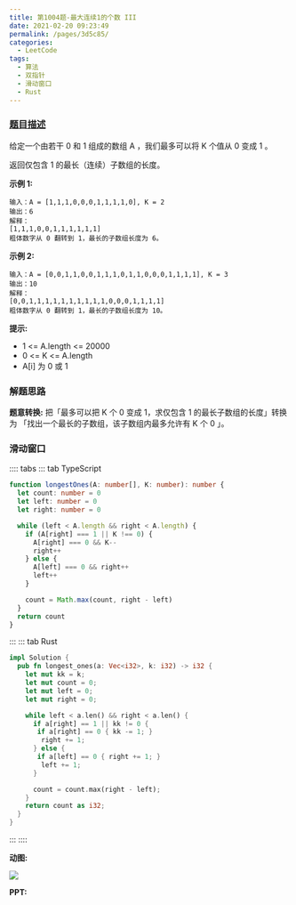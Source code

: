 ```yaml
---
title: 第1004题-最大连续1的个数 III
date: 2021-02-20 09:23:49
permalink: /pages/3d5c85/
categories:
  - LeetCode
tags:
  - 算法
  - 双指针
  - 滑动窗口
  - Rust
---
```


### [题目描述](https://leetcode-cn.com/problems/max-consecutive-ones-iii/)

给定一个由若干 <span class="span-shadow">0</span> 和 <span class="span-shadow">1</span> 组成的数组 <span class="span-shadow">A</span> ，我们最多可以将 <span class="span-shadow">K</span> 个值从 <span class="span-shadow">0</span> 变成 <span class="span-shadow">1</span> 。

返回仅包含 <span class="span-shadow">1</span> 的最长（连续）子数组的长度。

<!-- more -->

**示例 1:**

```
输入：A = [1,1,1,0,0,0,1,1,1,1,0], K = 2
输出：6
解释：
[1,1,1,0,0,1,1,1,1,1,1]
粗体数字从 0 翻转到 1，最长的子数组长度为 6。
```

**示例 2:**

```
输入：A = [0,0,1,1,0,0,1,1,1,0,1,1,0,0,0,1,1,1,1], K = 3
输出：10
解释：
[0,0,1,1,1,1,1,1,1,1,1,1,0,0,0,1,1,1,1]
粗体数字从 0 翻转到 1，最长的子数组长度为 10。
```

**提示:**

- <span class="span-shadow">1 <= A.length <= 20000</span>
- <span class="span-shadow">0 <= K <= A.length</span>
- <span class="span-shadow">A[i]</span> 为 <span class="span-shadow">0</span> 或 <span class="span-shadow">1</span>

### 解题思路

**题意转换:** 把「最多可以把 K 个 0 变成 1，求仅包含 1 的最长子数组的长度」转换为 「找出一个最长的子数组，该子数组内最多允许有 K 个 0 」。

### 滑动窗口

:::: tabs
::: tab TypeScript

```TypeScript
function longestOnes(A: number[], K: number): number {
  let count: number = 0
  let left: number = 0
  let right: number = 0

  while (left < A.length && right < A.length) {
    if (A[right] === 1 || K !== 0) {
      A[right] === 0 && K--
      right++
    } else {
      A[left] === 0 && right++
      left++
    }

    count = Math.max(count, right - left)
  }
  return count
}
```

:::
::: tab Rust

```Rust
impl Solution {
  pub fn longest_ones(a: Vec<i32>, k: i32) -> i32 {
    let mut kk = k;
    let mut count = 0;
    let mut left = 0;
    let mut right = 0;

    while left < a.len() && right < a.len() {
      if a[right] == 1 || kk != 0 {
       if a[right] == 0 { kk -= 1; }
        right += 1;
      } else {
       if a[left] == 0 { right += 1; }
        left += 1;
      }

      count = count.max(right - left);
    }
    return count as i32;
  }
}
```

:::
::::

**动图:**

<img src="https://cdn.jsdelivr.net/gh/yao-zhixiang/CDN/images/leetcode/第1004题-最大连续1的个数 III.gif" />

**PPT:**

<DynamicImportPhotoSwipe style="width: 100%;"
  :items="[{src: 'https://cdn.jsdelivr.net/gh/yao-zhixiang/CDN/images/leetcode/max-consecutive-ones-iii/1.jpeg',thumbnail: 'https://cdn.jsdelivr.net/gh/yao-zhixiang/CDN/images/leetcode/max-consecutive-ones-iii/1.jpeg',w: 1280,h: 720}, {src: 'https://cdn.jsdelivr.net/gh/yao-zhixiang/CDN/images/leetcode/max-consecutive-ones-iii/2.jpeg',thumbnail: 'https://cdn.jsdelivr.net/gh/yao-zhixiang/CDN/images/leetcode/max-consecutive-ones-iii/2.jpeg',w: 1280,h: 720},{src: 'https://cdn.jsdelivr.net/gh/yao-zhixiang/CDN/images/leetcode/max-consecutive-ones-iii/3.jpeg',thumbnail: 'https://cdn.jsdelivr.net/gh/yao-zhixiang/CDN/images/leetcode/max-consecutive-ones-iii/3.jpeg',w: 1280,h: 720},{src: 'https://cdn.jsdelivr.net/gh/yao-zhixiang/CDN/images/leetcode/max-consecutive-ones-iii/4.jpeg',thumbnail: 'https://cdn.jsdelivr.net/gh/yao-zhixiang/CDN/images/leetcode/max-consecutive-ones-iii/4.jpeg',w: 1280,h: 720},{src: 'https://cdn.jsdelivr.net/gh/yao-zhixiang/CDN/images/leetcode/max-consecutive-ones-iii/5.jpeg',thumbnail: 'https://cdn.jsdelivr.net/gh/yao-zhixiang/CDN/images/leetcode/max-consecutive-ones-iii/5.jpeg',w: 1280,h: 720}]"
/>
